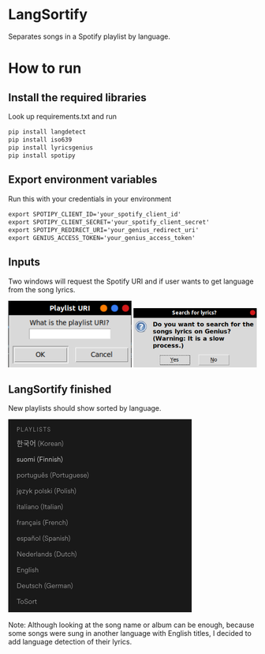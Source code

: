 # LangSortify
Separates songs in a Spotify playlist by language.

# How to run
## Install the required libraries
Look up requirements.txt and run
```
pip install langdetect
pip install iso639
pip install lyricsgenius
pip install spotipy
```

## Export environment variables
Run this with your credentials in your environment
```
export SPOTIPY_CLIENT_ID='your_spotify_client_id'
export SPOTIPY_CLIENT_SECRET='your_spotify_client_secret'
export SPOTIPY_REDIRECT_URI='your_genius_redirect_uri'
export GENIUS_ACCESS_TOKEN='your_genius_access_token'
```
## Inputs
Two windows will request the Spotify URI and if user wants to get language from the song lyrics.

<img src="/screenshots/spotify_uri.png" alt="Spotify URI window." width="250"/>

<img src="/screenshots/genius_window.png" alt="Genius search window." width="250"/>

## LangSortify finished
New playlists should show sorted by language.

![Sorted playlists.](/screenshots/sorted_playlists.png?raw=true)

Note: Although looking at the song name or album can be enough, because some songs were sung in another language with English titles, I decided to add language detection of their lyrics.
